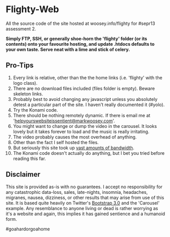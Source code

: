 Flighty-Web
===========

All the source code of the site hosted at woosey.info/flighty for #sepr13 assessment 2.

__Simply FTP, SSH, or generally shoe-horn the 'flighty' folder (or its contents) onto your favourite hosting, and update .htdocs defaults to your own taste. Serve neat with a lime and stick of celery.__

## Pro-Tips

1. Every link is relative, other than the the home links (i.e. 'flighty' with the logo class).
2. There are no download files included (files folder is empty). Beware skeleton links.
3. Probably best to avoid changing any javascript unless you absolutely detest a particular part of the site. I haven't really documented it (#yolo).
4. Try the Konami code.
5. There should be nothing remotely dynamic. If there is email me at 'helpyourswebsiteissentient@markwoosey.com'.
6. You might want to change or dump the video in the carousel. It looks lovely but it takes forever to load and the music is really irritating.
7. The video probably causes the most overhead of anything.
8. Other than the fact I self hosted the files.
9. But seriously this site took up [vast amounts of bandwidth](http://imgur.com/1J7fyQU).
10. The Konami code doesn't actually do anything, but I bet you tried before reading this far.

## Disclaimer

This site is provided as-is with no guarantees. I accept no responsibility for any catastrophic data-loss, sales, late-nights, insomnia, headaches, migranes, nausea, dizziness, or other results that may arise from use of this site. It is based quite heavily on Twitter's [Bootstrap 3.0](http://getbootstrap.com) and the 'Carousel' example. Any resemblance to anyone living or dead is rather worrying as it's a website and again, this implies it has gained sentience and a humanoid form.

\#goahardorgoahome
